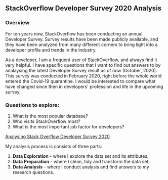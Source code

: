 ## StackOverflow Developer Survey 2020 Analysis

### Overview
For ten years now, StackOverflow  has been conducting an annual Developer Survey. Survey results have been made publicly available, and they have been analyzed from many different corners to bring light into a developer profile and trends in the industry. 

As a developer, I am a frequent user of StackOverflow, and always find it very helpful. I have specific questions that I want to find out answers to by analaysing the latest Developer Survey result as of now (October, 2020). This survey was conducted in February 2020, right before the whole world entered the Covid-19 quarantine. I would be interested to compare what have changed since then in developers' profession and life in the upcoming survey. 

### Questions to explore:
1. What is the most popular database?
2. Who visits StackOverflow most?
3. What is the most important job factor for developers?

[Analysing Stack Overflow Developer Survey 2020](https://insights.stackoverflow.com/survey)

My analysis process is consists of three parts: 
1. **Data Exploration** - where I explore the data set and its attributes;
2. **Data Preparation** - where I clean, tidy and transform the data set;
3. **Data Analysis** - where I conduct analysis and find answers to my research questions.
